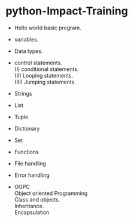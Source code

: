 # python-Impact-Training

 * Hello world basic program.
 * variables.
 * Data types.

* control statements.
<br>(I) conditional statements.
<br>(II) Looping statements.
<br>(III) Jumping statements.

* Strings
* List
* Tuple
* Dictionary
* Set
* Functions
* File handling
* Error handling

* OOPC 
<br> Object oriented Programming
<br> Class and objects.
<br> Inheritance.
<br> Encapsulation
